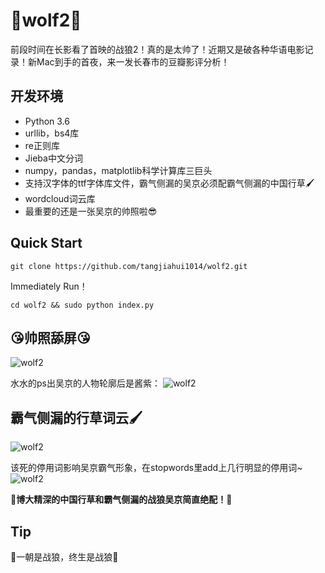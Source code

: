 # 🐺wolf2🐺
前段时间在长影看了首映的战狼2！真的是太帅了！近期又是破各种华语电影记录！新Mac到手的首夜，来一发长春市的豆瓣影评分析！

## 开发环境
* Python 3.6
* urllib，bs4库
* re正则库
* Jieba中文分词
* numpy，pandas，matplotlib科学计算库三巨头
* 支持汉字体的ttf字体库文件，霸气侧漏的吴京必须配霸气侧漏的中国行草🖌
* wordcloud词云库
* 最重要的还是一张吴京的帅照啦😎

## Quick Start
`git clone https://github.com/tangjiahui1014/wolf2.git`

Immediately Run！

`cd wolf2 && sudo python index.py`

## 😘帅照舔屏😘
![wolf2](https://raw.githubusercontent.com/tangjiahui1014/wolf2/master/github-images-folder/wow.jpg)

水水的ps出吴京的人物轮廓后是酱紫：
![wolf2](https://raw.githubusercontent.com/tangjiahui1014/wolf2/master/github-images-folder/wolf.jpg)

## 霸气侧漏的行草词云🖌
![wolf2](https://raw.githubusercontent.com/tangjiahui1014/wolf2/master/github-images-folder/wolf-wordcloud-1.jpg)

该死的停用词影响吴京霸气形象，在stopwords里add上几行明显的停用词~
![wolf2](https://raw.githubusercontent.com/tangjiahui1014/wolf2/master/github-images-folder/wolf-wordcloud-2.jpg)

**🍺博大精深的中国行草和霸气侧漏的战狼吴京简直绝配！🍺**

## Tip

🐺一朝是战狼，终生是战狼🐺


